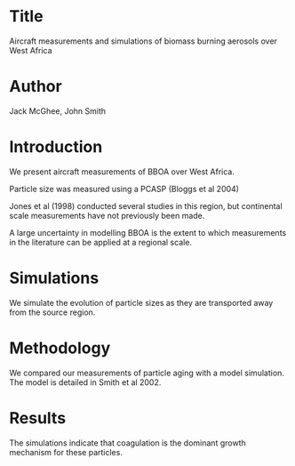 # Title
Aircraft measurements and simulations of biomass burning aerosols over West Africa

# Author
Jack McGhee, John Smith

# Introduction
We present aircraft measurements of BBOA over West Africa.

Particle size was measured using a PCASP (Bloggs et al 2004)

Jones et al (1998) conducted several studies in this region, 
but continental scale measurements have not previously been made.

A large uncertainty in modelling BBOA is the extent to which measurements
in the literature can be applied at a regional scale. 

# Simulations
We simulate the evolution of particle sizes as they are transported
away from the source region. 

# Methodology
We compared our measurements of particle aging with a model simulation.
The model is detailed in Smith et al 2002. 

# Results
The simulations indicate that coagulation is the dominant growth mechanism
for these particles. 
